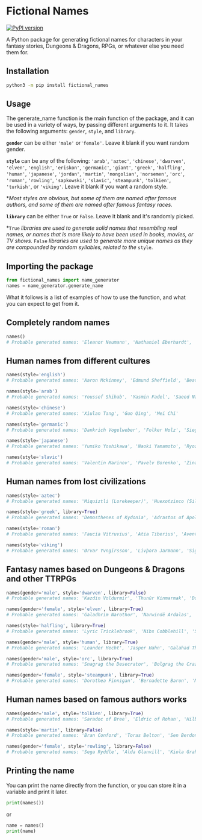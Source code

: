# Fictional Names

[![PyPI version](https://d25lcipzij17d.cloudfront.net/badge.svg?id=py&r=r&ts=1683906897&type=6e&v=0.2.1&x2=0)](https://pypi.org/project/fictional-names/)

A Python package for generating fictional names for characters in your fantasy stories, Dungeons & Dragons, RPGs, or whatever else you need them for.

## Installation

```bash
python3 -m pip install fictional_names
```
## Usage

The generate_name function is the main function of the package, and it can be used in a variety of ways, by passing different arguments to it. It takes the following arguments: `gender`, `style`, and `library`.

**`gender`** can be either `'male'` or`'female'`. Leave it blank if you want random gender.

**`style`** can be any of the following: `'arab'`, `'aztec'`, `'chinese'`, `'dwarven'`, `'elven'`, `'english'`, `'eriskon'`, `'germanic'`, `'giant'`, `'greek'`, `'halfling'`, `'human'`, `'japanese'`, `'jordan'`, `'martin'`, `'mongolian'`, `'norsemen'`, `'orc'`, `'roman'`, `'rowling'`, `'sapkowski'`, `'slavic'`, `'steampunk'`, `'tolkien'`, `'turkish'`, or `'viking'`. Leave it blank if you want a random style.

**Most styles are obvious, but some of them are named after famous authors, and some of them are named after famous fantasy races.*

**`library`** can be either `True` or `False`. Leave it blank and it's randomly picked. 

*`True` *libraries are used to generate solid names that resembling real names, or names that is more likely to have been used in books, movies, or TV shows.* `False` *libraries are used to generate more unique names as they are compounded by random syllables, related to the* `style`.

## Importing the package
```python
from fictional_names import name_generator
names = name_generator.generate_name
```

What it follows is a list of examples of how to use the function, and what you can expect to get from it.

## Completely random names
```python
names()
# Probable generated names: 'Eleanor Neumann', 'Nathaniel Eberhardt', 'Yolotzintli (Ethereal Mist)', 'Isabeau of Rhovanion', 'Barthanes al'Tealdar', 'Arabella Bryce', 'Sicilia Lucretillus', 'Orggol the Ruiner', 'Bolbo Honeydew', 'Gerda Einarsdottir', 'Ganoes Untor'
```

## Human names from different cultures
```python
names(style='english')
# Probable generated names: 'Aaron Mckinney', 'Edmund Sheffield', 'Beatrix Moss'

names(style='arab')
# Probable generated names: 'Youssef Shihab', 'Yasmin Fadel', 'Saeed Nader'

names(style='chinese')
# Probable generated names: 'Xiulan Tang', 'Guo Qing', 'Mei Chi'

names(style='germanic')
# Probable generated names: 'Dankrich Vogelweber', 'Folker Holz', 'Siegfried Wiedemann'

names(style='japanese')
# Probable generated names: 'Yumiko Yoshikawa', 'Naoki Yamamoto', 'Ryozo Nagano'

names(style='slavic')
# Probable generated names: 'Valentin Marinov', 'Pavelv Borenko', 'Zina Kovačević'
```
## Human names from lost civilizations
```python
names(style='aztec')
# Probable generated names: 'Miquiztli (Lorekeeper)', 'Huexotzinco (Silver Mist)', 'Callitli Tlanitl'

names(style='greek', library=True)
# Probable generated names: 'Demosthenes of Kydonia', 'Adrastos of Apollonia', 'Kallisto of Larissa'

names(style='roman')
# Probable generated names: 'Faucia Vitruvius', 'Atia Tiberius', 'Aventinus Calpurnius'

names(style='viking')
# Probable generated names: 'Ørvar Yvngirsson', 'Livþora Jarmann', 'Siggyða Norrav'
```

## Fantasy names based on Dungeons & Dragons and other TTRPGs
```python
names(gender='male', style='dwarven', library=False)
# Probable generated names: 'Kazdin Voldurmir', 'Thunûr Kinmarmak', 'Dorgǎrn Bǎlthrak'

names(gender='female', style='elven', library=True)
# Probable generated names: 'Galadhrim Narothor', 'Narwindë Ardalas', 'Ermalinde Nimrith'

names(style='halfling', library=True)
# Probable generated names: 'Lyric Tricklebrook', 'Nibs Cobblehill', 'Sylvia Wildflower'

names(gender='male', style='human', library=True)
# Probable generated names: 'Leander Hecht', 'Jasper Hahn', 'Galahad Thiele'

names(gender='male', style='orc', library=True)
# Probable generated names: 'Snagrag the Desecrator', 'Bolgrag the Crazed', 'Thak the Deathbringer'

names(gender='female', style='steampunk', library=True)
# Probable generated names: 'Dorothea Finnigan', 'Bernadette Baron', 'Mathilda Tarleton'
```

## Human names based on famous authors works
```python
names(gender='male', style='tolkien', library=True)
# Probable generated names: 'Saradoc of Bree', 'Eldric of Rohan', 'Hilbert of Dol Guldur'

names(style='martin', library=False)
# Probable generated names: 'Bran Conford', 'Toras Belton', 'Sen Berdon'

names(gender='female', style='rowling', library=False)
# Probable generated names: 'Sega Ryddle', 'Alda Glanvill', 'Kiola Graham'
```

## Printing the name
You can print the name directly from the function, or you can store it in a variable and print it later.
```python
print(names())
```
or
```python
name = names()
print(name)
```